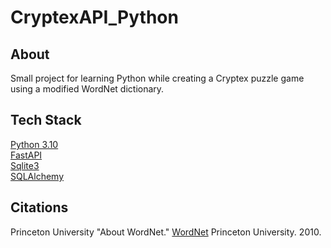 # CryptexAPI_Python

## About
Small project for learning Python while creating a Cryptex puzzle game using a modified WordNet dictionary.

## Tech Stack
[Python 3.10](https://www.python.org/)<br/>
[FastAPI](https://fastapi.tiangolo.com/)<br/>
[Sqlite3](https://www.sqlite.org/)<br/>
[SQLAlchemy](https://www.sqlalchemy.org/)<br/>

## Citations
Princeton University "About WordNet." [WordNet](https://wordnet.princeton.edu/) Princeton University. 2010. 
